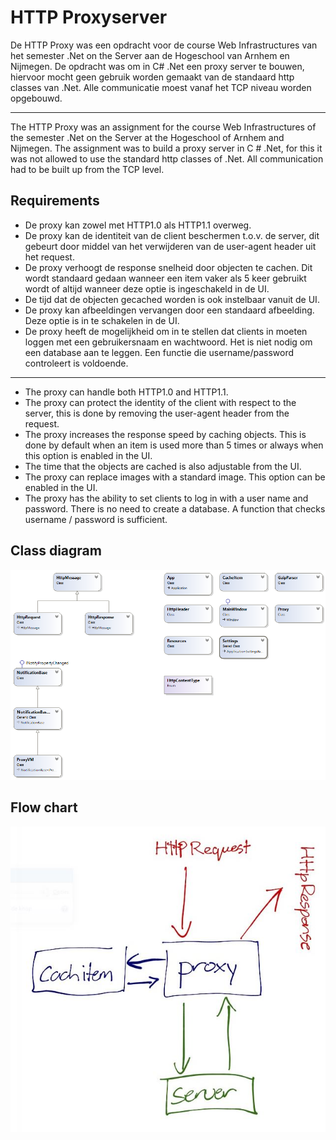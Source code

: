 # HTTP Proxyserver

De HTTP Proxy was een opdracht voor de course Web Infrastructures van het semester .Net on the Server aan de Hogeschool van Arnhem en Nijmegen. De opdracht was om in C# .Net een proxy server te bouwen, hiervoor mocht geen gebruik worden gemaakt van de standaard http classes van .Net. Alle communicatie moest vanaf het TCP niveau worden opgebouwd. 

-----

The HTTP Proxy was an assignment for the course Web Infrastructures of the semester .Net on the Server at the Hogeschool of Arnhem and Nijmegen. The assignment was to build a proxy server in C # .Net, for this it was not allowed to use the standard http classes of .Net. All communication had to be built up from the TCP level.


## Requirements

- De proxy kan zowel met HTTP1.0 als HTTP1.1 overweg.
- De proxy kan de identiteit van de client beschermen t.o.v. de server, dit gebeurt door middel van het verwijderen van de user-agent header uit het request.
- De proxy verhoogt de response snelheid door objecten te cachen. Dit wordt standaard gedaan wanneer een item vaker als 5 keer gebruikt wordt of altijd wanneer deze optie is ingeschakeld in de UI. 
- De tijd dat de objecten gecached worden is ook instelbaar vanuit de UI.
- De proxy kan afbeeldingen vervangen door een standaard afbeelding. Deze optie is in te schakelen in de UI.
- De proxy heeft de mogelijkheid om in te stellen dat clients in moeten loggen met een gebruikersnaam en wachtwoord. Het is niet nodig om een database aan te leggen. Een functie die username/password controleert is voldoende.

-----

- The proxy can handle both HTTP1.0 and HTTP1.1.
- The proxy can protect the identity of the client with respect to the server, this is done by removing the user-agent header from the request.
- The proxy increases the response speed by caching objects. This is done by default when an item is used more than 5 times or always when this option is enabled in the UI.
- The time that the objects are cached is also adjustable from the UI.
- The proxy can replace images with a standard image. This option can be enabled in the UI.
- The proxy has the ability to set clients to log in with a user name and password. There is no need to create a database. A function that checks username / password is sufficient.


## Class diagram

![Class diagram](./ProxyClassDiagram.png)



## Flow chart

![Flow chart](./flowchart.jpg)
